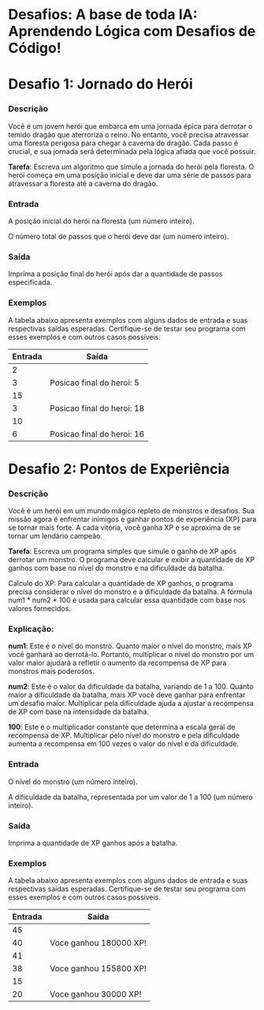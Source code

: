 # Desafios:  A base de toda IA: Aprendendo Lógica com Desafios de Código!

# Desafio 1: Jornado do Herói

### Descrição
Você é um jovem herói que embarca em uma jornada épica para derrotar o temido dragão que aterroriza o reino. No entanto, você precisa atravessar uma floresta perigosa para chegar à caverna do dragão. Cada passo é crucial, e sua jornada será determinada pela lógica afiada que você possuir.

**Tarefa**: Escreva um algoritmo que simule a jornada do herói pela floresta. O herói começa em uma posição inicial e deve dar uma série de passos para atravessar a floresta até a caverna do dragão.

### Entrada
A posição inicial do herói na floresta (um número inteiro).

O número total de passos que o herói deve dar (um número inteiro).

### Saída
Imprima a posição final do herói após dar a quantidade de passos especificada.

### Exemplos
A tabela abaixo apresenta exemplos com alguns dados de entrada e suas respectivas saídas esperadas. Certifique-se de testar seu programa com esses exemplos e com outros casos possíveis.

Entrada	| Saída
--------|------------
2|
3	|Posicao final do heroi: 5
15|
3	|Posicao final do heroi: 18
10|
6	|Posicao final do heroi: 16



# Desafio 2: Pontos de Experiência

### Descrição
Você é um herói em um mundo mágico repleto de monstros e desafios. Sua missão agora é enfrentar inimigos e ganhar pontos de experiência (XP) para se tornar mais forte. A cada vitória, você ganha XP e se aproxima de se tornar um lendário campeão.

**Tarefa**: Escreva um programa simples que simule o ganho de XP após derrotar um monstro. O programa deve calcular e exibir a quantidade de XP ganhos com base no nível do monstro e na dificuldade da batalha.

Calculo do XP: Para calcular a quantidade de XP ganhos, o programa precisa considerar o nível do monstro e a dificuldade da batalha. A fórmula num1 * num2 * 100 é usada para calcular essa quantidade com base nos valores fornecidos.

### Explicação:

**num1**: Este é o nível do monstro. Quanto maior o nível do monstro, mais XP você ganhará ao derrotá-lo. Portanto, multiplicar o nível do monstro por um valor maior ajudará a refletir o aumento da recompensa de XP para monstros mais poderosos.

**num2**: Este é o valor da dificuldade da batalha, variando de 1 a 100. Quanto maior a dificuldade da batalha, mais XP você deve ganhar para enfrentar um desafio maior. Multiplicar pela dificuldade ajuda a ajustar a recompensa de XP com base na intensidade da batalha.

**100**: Este é o multiplicador constante que determina a escala geral de recompensa de XP. Multiplicar pelo nível do monstro e pela dificuldade aumenta a recompensa em 100 vezes o valor do nível e da dificuldade.

### Entrada
O nível do monstro (um número inteiro).

A dificuldade da batalha, representada por um valor de 1 a 100 (um número inteiro).

### Saída
Imprima a quantidade de XP ganhos após a batalha.

### Exemplos
A tabela abaixo apresenta exemplos com alguns dados de entrada e suas respectivas saídas esperadas. Certifique-se de testar seu programa com esses exemplos e com outros casos possíveis.

Entrada	|Saída
--------|---------------
45|
40|	Voce ganhou 180000 XP!
41|
38|	Voce ganhou 155800 XP!
15|
20|	Voce ganhou 30000 XP!